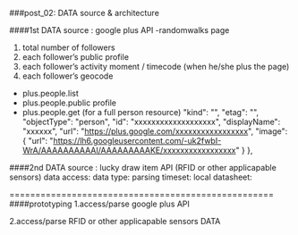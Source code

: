 ###post_02: DATA source & architecture

####1st DATA source : google plus  API
-randomwalks page 
 1. total number of followers
 2. each follower’s public profile
 3. each follower’s activity moment / timecode (when he/she plus the page)
 4. each follower’s geocode

- plus.people.list
- plus.people.public profile
- plus.people.get (for a full person resource)
"kind": "",
  "etag": "",
  "objectType": "person",
  "id": "xxxxxxxxxxxxxxxxxxx",
  "displayName": "xxxxxx",
  "url": "https://plus.google.com/xxxxxxxxxxxxxxxxx",
  "image": {
   "url": "https://lh6.googleusercontent.com/-uk2fwbI-WrA/AAAAAAAAAAI/AAAAAAAAAKE/xxxxxxxxxxxxxxxxx"
  }
 },


####2nd DATA source : lucky draw item API (RFID or other applicapable sensors)
data access:
data type:
parsing timeset:
local datasheet:

===================================================
####prototyping 
1.access/parse google plus API



2.access/parse RFID or other applicapable sensors DATA 

